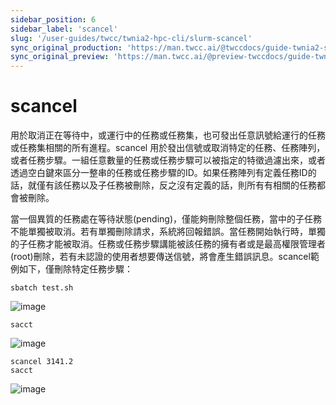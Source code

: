 ```yaml
---
sidebar_position: 6
sidebar_label: 'scancel'
slug: '/user-guides/twcc/twnia2-hpc-cli/slurm-scancel'
sync_original_production: 'https://man.twcc.ai/@twccdocs/guide-twnia2-scancel-zh' 
sync_original_preview: 'https://man.twcc.ai/@preview-twccdocs/guide-twnia2-scancel-zh'
---
```


# scancel

用於取消正在等待中，或運行中的任務或任務集，也可發出任意訊號給運行的任務或任務集相關的所有進程。scancel 用於發出信號或取消特定的任務、任務陣列，或者任務步驟。一組任意數量的任務或任務步驟可以被指定的特徵過濾出來，或者透過空白鍵來區分一整串的任務或任務步驟的ID。如果任務陣列有定義任務ID的話，就僅有該任務以及子任務被刪除，反之沒有定義的話，則所有有相關的任務都會被刪除。

當一個異質的任務處在等待狀態(pending)，僅能夠刪除整個任務，當中的子任務不能單獨被取消。若有單獨刪除請求，系統將回報錯誤。當任務開始執行時，單獨的子任務才能被取消。任務或任務步驟講能被該任務的擁有者或是最高權限管理者(root)刪除，若有未認證的使用者想要傳送信號，將會產生錯誤訊息。scancel範例如下，僅刪除特定任務步驟：


```
sbatch test.sh 
```
![image](https://user-images.githubusercontent.com/109254397/184574850-4a9d99f4-356e-4e2a-af18-cc30ae7485dc.png)
```
sacct
```
![image](https://user-images.githubusercontent.com/109254397/184574868-bbd14510-f46a-45dc-b60b-4db7633c7e4b.png)
```
scancel 3141.2
sacct
```
![image](https://user-images.githubusercontent.com/109254397/184574922-197444a8-f091-4a18-94d2-6f0cc3e7f0e3.png)

